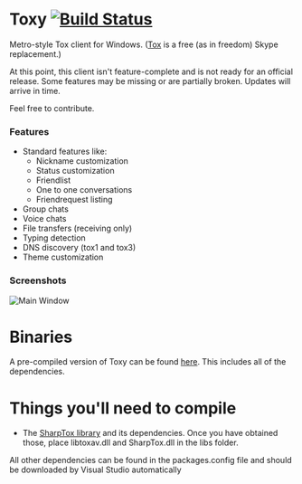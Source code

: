 Toxy [![Build Status](http://jenkins.impy.me/job/Toxy%20WPF/badge/icon)](http://jenkins.impy.me/job/Toxy%20WPF/)
====

Metro-style Tox client for Windows. ([Tox](https://github.com/irungentoo/ProjectTox-Core "ProjectTox GitHub repo") is a free (as in freedom) Skype replacement.)

At this point, this client isn't feature-complete and is not ready for an official release.
Some features may be missing or are partially broken. Updates will arrive in time.

Feel free to contribute.

### Features

* Standard features like:
  - Nickname customization
  - Status customization
  - Friendlist
  - One to one conversations
  - Friendrequest listing
* Group chats
* Voice chats
* File transfers (receiving only)
* Typing detection
* DNS discovery (tox1 and tox3)
* Theme customization

### Screenshots

![Main Window](http://reverbs.pw/i/d7ee1c.png)

Binaries
===
A pre-compiled version of Toxy can be found [here](http://jenkins.impy.me/job/Toxy%20WPF/lastSuccessfulBuild/artifact/toxy.zip "Toxy Binaries"). This includes all of the dependencies.

Things you'll need to compile
===

* The [SharpTox library](https://github.com/Impyy/SharpTox "SharpTox GitHub repo") and its dependencies. Once you have obtained those, place libtoxav.dll and SharpTox.dll in the libs folder.

All other dependencies can be found in the packages.config file and should be downloaded by Visual Studio automatically
